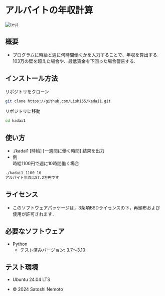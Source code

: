 # アルバイトの年収計算
![test](https://github.com/Lishi55/kadai1/actions/workflows/test.yml/badge.svg)

## 概要
- プログラムに時給と週に何時間働くかを入力することで、年収を算出する.
103万の壁を超えた場合や、最低賃金を下回った場合警告する.

## インストール方法
リポジトリをクローン
```bash
git clone https://github.com/Lishi55/kadai1.git
```

リポジトリに移動
```bash
cd kadai1
```

## 使い方
- ./kadai1 [時給] [一週間に働く時間] 
    結果を出力
- 例  
時給1100円で週に10時間働く場合
```bash
./kadai1 1100 10  
アルバイト年収は57.2万円です
```

## ライセンス
- このソフトウェアパッケージは，3条項BSDライセンスの下，再頒布および使用が許可されます．

## 必要なソフトウェア
- Python
  - テスト済みバージョン: 3.7〜3.10

## テスト環境
- Ubuntu 24.04 LTS

- © 2024 Satoshi Nemoto
